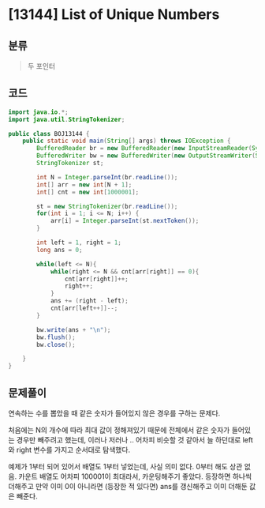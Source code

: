 # [13144] List of Unique Numbers

## 분류
> 두 포인터

## 코드
```java
import java.io.*;
import java.util.StringTokenizer;

public class BOJ13144 {
    public static void main(String[] args) throws IOException {
        BufferedReader br = new BufferedReader(new InputStreamReader(System.in));
        BufferedWriter bw = new BufferedWriter(new OutputStreamWriter(System.out));
        StringTokenizer st;

        int N = Integer.parseInt(br.readLine());
        int[] arr = new int[N + 1];
        int[] cnt = new int[1000001];

        st = new StringTokenizer(br.readLine());
        for(int i = 1; i <= N; i++) {
            arr[i] = Integer.parseInt(st.nextToken());
        }

        int left = 1, right = 1;
        long ans = 0;

        while(left <= N){
            while(right <= N && cnt[arr[right]] == 0){
                cnt[arr[right]]++;
                right++;
            }
            ans += (right - left);
            cnt[arr[left++]]--;
        }

        bw.write(ans + "\n");
        bw.flush();
        bw.close();

    }
}
```

## 문제풀이

연속하는 수를 뽑았을 때 같은 숫자가 들어있지 않은 경우를 구하는 문제다.

처음에는 N의 개수에 따라 최대 값이 정해져있기 때문에 전체에서 같은 숫자가 들어있는 경우만 빼주려고 했는데, 이러나 저러나 .. 어차피 비슷할 것 같아서 늘 하던대로 left와 right 변수를 가지고 순서대로 탐색했다.

예제가 1부터 되어 있어서 배열도 1부터 넣었는데, 사실 의미 없다. 0부터 해도 상관 없음. 카운트 배열도 어차피 100001이 최대라서, 카운팅해주기 좋았다. 등장하면 하나씩 더해주고 만약 이미 0이 아니라면 (등장한 적 있다면) ans를 갱신해주고 이미 더해둔 값은 빼준다. 
